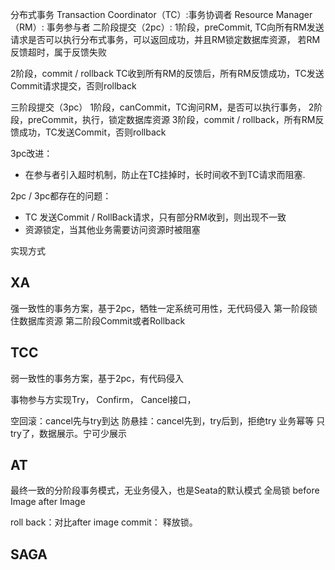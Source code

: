 分布式事务
Transaction Coordinator（TC）:事务协调者
Resource Manager（RM）: 事务参与者
二阶段提交（2pc）:
1阶段，preCommit, TC向所有RM发送请求是否可以执行分布式事务，可以返回成功，并且RM锁定数据库资源，
若RM反馈超时，属于反馈失败

2阶段，commit / rollback
TC收到所有RM的反馈后，所有RM反馈成功，TC发送Commit请求提交，否则rollback



三阶段提交（3pc）
1阶段，canCommit，TC询问RM，是否可以执行事务，
2阶段，preCommit，执行，锁定数据库资源
3阶段，commit / rollback，所有RM反馈成功，TC发送Commit，否则rollback

3pc改进：
 - 在参与者引入超时机制，防止在TC挂掉时，长时间收不到TC请求而阻塞.

2pc / 3pc都存在的问题：
 - TC 发送Commit / RollBack请求，只有部分RM收到，则出现不一致
 - 资源锁定，当其他业务需要访问资源时被阻塞


实现方式

## XA
强一致性的事务方案，基于2pc，牺牲一定系统可用性，无代码侵入
第一阶段锁住数据库资源
第二阶段Commit或者Rollback


## TCC
弱一致性的事务方案，基于2pc，有代码侵入

事物参与方实现Try， Confirm， Cancel接口，

空回滚：cancel先与try到达
防悬挂：cancel先到，try后到，拒绝try
业务幂等
只try了，数据展示。宁可少展示





## AT
最终一致的分阶段事务模式，无业务侵入，也是Seata的默认模式
全局锁
before Image
after Image

roll back：对比after image
commit： 释放锁。

## SAGA


